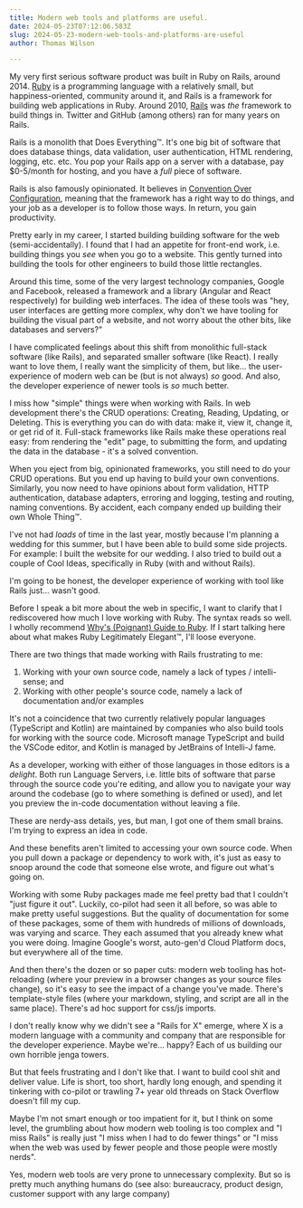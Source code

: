 ```yaml
---
title: Modern web tools and platforms are useful.
date: 2024-05-23T07:12:06.583Z
slug: 2024-05-23-modern-web-tools-and-platforms-are-useful
author: Thomas Wilson

---
```

My very first serious software product was built in Ruby on Rails, around 2014.  [Ruby](https://www.ruby-lang.org/en/) is a programming language with a relatively small, but happiness-oriented, community around it, and Rails is a framework for building web applications in Ruby.  Around 2010, [Rails](https://rubyonrails.org/) was *the* framework to build things in.  Twitter and GitHub (among others) ran for many years on Rails. 

Rails is a monolith that Does Everything™.  It's one big bit of software that does database things, data validation, user  authentication, HTML rendering, logging, etc. etc.  You pop your Rails app on a server with a database, pay $0-5/month for hosting, and you have a *full* piece of software.  

Rails is also famously opinionated.  It believes in [Convention Over Configuration](https://rubyonrails.org/doctrine#convention-over-configuration), meaning that the framework has a right way to do things, and your job as a developer is to follow those ways.  In return, you gain productivity.

Pretty early in my career, I started building building software for the web (semi-accidentally).  I found that I had an appetite for front-end work, i.e. building things you *see* when you go to a website.  This gently turned into building the tools for other engineers to build those little rectangles.  

Around this time, some of the very largest technology companies, Google and Facebook, released a framework and a library (Angular and React respectively) for building web interfaces.  The idea of these tools was "hey, user interfaces are getting more complex, why don't we have tooling for building the visual part of a website, and not worry about the other bits, like databases and servers?"

I have complicated feelings about this shift from monolithic full-stack software (like Rails), and separated smaller software (like React).  I really want to love them, I really want the simplicity of them, but like... the user-experience of modern web can be (but is not always) *so* good.  And also, the developer experience of newer tools is *so* much better.

I miss how "simple" things were when working with Rails.  In web development there's the CRUD operations: Creating, Reading, Updating, or Deleting.  This is everything you can do with data: make it, view it, change it, or get rid of it.  Full-stack frameworks like Rails make these operations real easy: from rendering the "edit" page, to submitting the form, and updating the data in the database - it's a solved convention.

When you eject from big, opinionated frameworks, you still need to do your CRUD operations.  But you end up having to build your own conventions.  Similarly, you now need to have opinions about form validation, HTTP authentication,  database adapters, erroring and logging, testing and routing,  naming conventions.  By accident, each company ended up building their own Whole Thing™.

I've not had *loads* of time in the last year, mostly because I'm planning a wedding for this summer, but I have been able to build some side projects.  For example: I built the website for our wedding.   I also tried to build out a couple of Cool Ideas, specifically in Ruby (with and without Rails).

I'm going to be honest, the developer experience of working with tool like Rails just... wasn't good. 

Before I speak a bit more about the web in specific, I want to clarify that I rediscovered how much I love working with Ruby.  The syntax reads so well.  I wholly recommend [Why's (Poignant) Guide to Ruby](https://poignant.guide/).  If I start talking here about what makes Ruby Legitimately Elegant™, I'll loose everyone.

There are two things that made working with Rails frustrating to me:

1. Working with your own source code, namely a lack of types / intelli-sense; and
2. Working with other people's source code, namely a lack of documentation and/or examples

It's not a coincidence that two currently relatively popular languages (TypeScript and Kotlin) are maintained by companies who also build tools for working with the source code.  Microsoft manage TypeScript and build the VSCode editor, and Kotlin is managed by JetBrains of Intelli-J fame.

As a developer, working with either of those languages in those editors is a *delight*.  Both run Language Servers, i.e. little bits of software that parse through the source code you're editing, and allow you to navigate your way around the codebase (go to where something is defined or used), and let you preview the in-code documentation without leaving a file.

These are nerdy-ass details, yes, but man, I got one of them small brains.  I'm trying to express an idea in code.

And these benefits aren't limited to accessing your own source code.  When you pull down a package or dependency to work with, it's just as easy to snoop around the code that someone else wrote, and figure out what's going on. 

Working with some Ruby packages made me feel pretty bad that I couldn't "just figure it out".  Luckily, co-pilot had seen it all before, so was able to make pretty useful suggestions.  But the quality of documentation for some of these packages, some of them with hundreds of millions of downloads, was varying and scarce.  They each assumed that you already knew what you were doing.  Imagine Google's worst, auto-gen'd Cloud Platform docs, but everywhere all of the time. 

And then there's the dozen or so paper cuts: modern web tooling has hot-reloading (where your preview in a browser changes as your source files change), so it's easy to see the impact of a change you've made.  There's template-style files (where your markdown, styling, and script are all in the same place).  There's ad hoc support for css/js imports.

I don't really know why we didn't see a "Rails for X" emerge, where X is a modern language with a community and company that are responsible for the developer experience.  Maybe we're... happy?  Each of us building our own horrible jenga towers.  

But that feels frustrating and I don't like that.  I want to build cool shit and deliver value.  Life is short, too short, hardly long enough, and spending it tinkering with co-pilot or trawling 7+ year old threads on Stack Overflow doesn't fill my cup.

Maybe I'm not smart enough or too impatient for it, but I think on some level, the grumbling about how modern web tooling is too complex and "I miss Rails" is really just  "I miss when I had to do fewer things" or "I miss when the web was used by fewer people and those people were mostly nerds". 

Yes, modern web tools are very prone to unnecessary complexity.  But so is pretty much anything humans do (see also: bureaucracy, product design, customer support with any large company)
